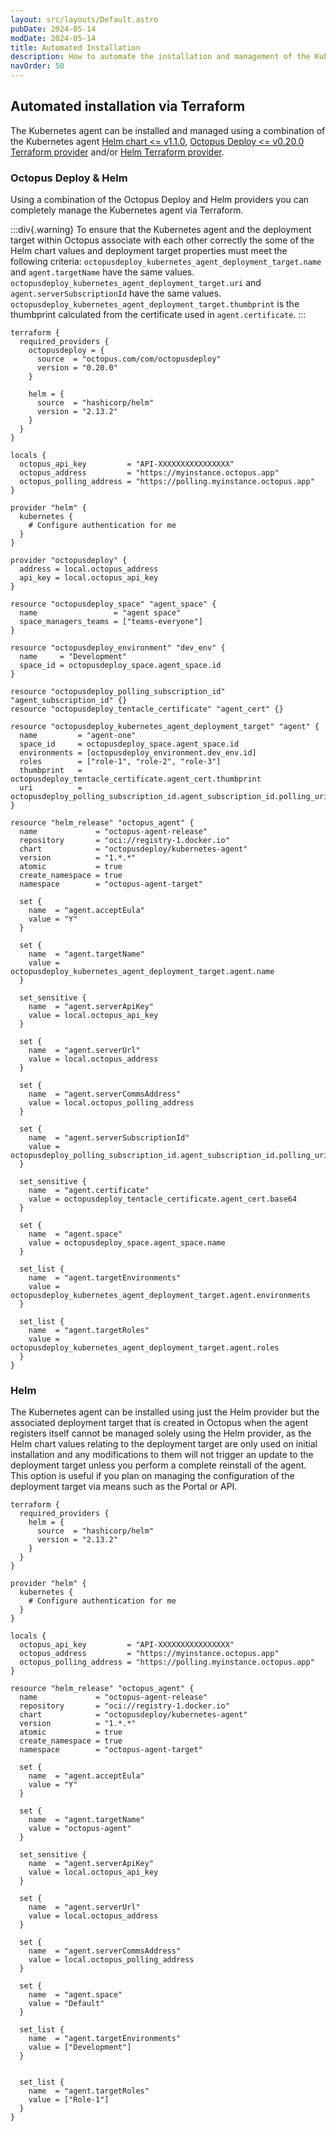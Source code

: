 ```yaml
---
layout: src/layouts/Default.astro
pubDate: 2024-05-14
modDate: 2024-05-14
title: Automated Installation
description: How to automate the installation and management of the Kubernetes agent
navOrder: 50
---
```


## Automated installation via Terraform
The Kubernetes agent can be installed and managed using a combination of the Kubernetes agent [Helm chart <= v1.1.0](https://hub.docker.com/r/octopusdeploy/kubernetes-agent), [Octopus Deploy <= v0.20.0 Terraform provider](https://registry.terraform.io/providers/OctopusDeployLabs/octopusdeploy/latest) and/or [Helm Terraform provider](https://registry.terraform.io/providers/hashicorp/helm).

### Octopus Deploy & Helm
Using a combination of the Octopus Deploy and Helm providers you can completely manage the Kubernetes agent via Terraform. 

:::div{.warning}
To ensure that the Kubernetes agent and the deployment target within Octopus associate with each other correctly the some of the Helm chart values and deployment target properties must meet the following criteria: 
`octopusdeploy_kubernetes_agent_deployment_target.name` and `agent.targetName` have the same values.
`octopusdeploy_kubernetes_agent_deployment_target.uri` and `agent.serverSubscriptionId` have the same values.
`octopusdeploy_kubernetes_agent_deployment_target.thumbprint` is the thumbprint calculated from the certificate used in `agent.certificate`.
:::

```hcl
terraform {
  required_providers {
    octopusdeploy = {
      source  = "octopus.com/com/octopusdeploy"
      version = "0.20.0"
    }

    helm = {
      source  = "hashicorp/helm"
      version = "2.13.2"
    }
  }
}

locals {
  octopus_api_key         = "API-XXXXXXXXXXXXXXXX"
  octopus_address         = "https://myinstance.octopus.app"
  octopus_polling_address = "https://polling.myinstance.octopus.app"
}

provider "helm" {
  kubernetes {
    # Configure authentication for me
  }
}

provider "octopusdeploy" {
  address = local.octopus_address
  api_key = local.octopus_api_key
}

resource "octopusdeploy_space" "agent_space" {
  name                 = "agent space"
  space_managers_teams = ["teams-everyone"]
}

resource "octopusdeploy_environment" "dev_env" {
  name     = "Development"
  space_id = octopusdeploy_space.agent_space.id
}

resource "octopusdeploy_polling_subscription_id" "agent_subscription_id" {}
resource "octopusdeploy_tentacle_certificate" "agent_cert" {}

resource "octopusdeploy_kubernetes_agent_deployment_target" "agent" {
  name         = "agent-one"
  space_id     = octopusdeploy_space.agent_space.id
  environments = [octopusdeploy_environment.dev_env.id]
  roles        = ["role-1", "role-2", "role-3"]
  thumbprint   = octopusdeploy_tentacle_certificate.agent_cert.thumbprint
  uri          = octopusdeploy_polling_subscription_id.agent_subscription_id.polling_uri
}

resource "helm_release" "octopus_agent" {
  name             = "octopus-agent-release"
  repository       = "oci://registry-1.docker.io"
  chart            = "octopusdeploy/kubernetes-agent"
  version          = "1.*.*"
  atomic           = true
  create_namespace = true
  namespace        = "octopus-agent-target"

  set {
    name  = "agent.acceptEula"
    value = "Y"
  }

  set {
    name  = "agent.targetName"
    value = octopusdeploy_kubernetes_agent_deployment_target.agent.name
  }

  set_sensitive {
    name  = "agent.serverApiKey"
    value = local.octopus_api_key
  }

  set {
    name  = "agent.serverUrl"
    value = local.octopus_address
  }

  set {
    name  = "agent.serverCommsAddress"
    value = local.octopus_polling_address
  }

  set {
    name  = "agent.serverSubscriptionId"
    value = octopusdeploy_polling_subscription_id.agent_subscription_id.polling_uri
  }

  set_sensitive {
    name  = "agent.certificate"
    value = octopusdeploy_tentacle_certificate.agent_cert.base64
  }

  set {
    name  = "agent.space"
    value = octopusdeploy_space.agent_space.name
  }

  set_list {
    name  = "agent.targetEnvironments"
    value = octopusdeploy_kubernetes_agent_deployment_target.agent.environments
  }

  set_list {
    name  = "agent.targetRoles"
    value = octopusdeploy_kubernetes_agent_deployment_target.agent.roles
  }
}
```

### Helm
The Kubernetes agent can be installed using just the Helm provider but the associated deployment target that is created in Octopus when the agent registers itself cannot be managed solely using the Helm provider, as the Helm chart values relating to the deployment target are only used on initial installation and any modifications to them will not trigger an update to the deployment target unless you perform a complete reinstall of the agent. This option is useful if you plan on managing the configuration of the deployment target via means such as the Portal or API.

```hcl
terraform {
  required_providers {
    helm = {
      source  = "hashicorp/helm"
      version = "2.13.2"
    }
  }
}

provider "helm" {
  kubernetes {
    # Configure authentication for me
  }
}

locals {
  octopus_api_key         = "API-XXXXXXXXXXXXXXXX"
  octopus_address         = "https://myinstance.octopus.app"
  octopus_polling_address = "https://polling.myinstance.octopus.app"
}

resource "helm_release" "octopus_agent" {
  name             = "octopus-agent-release"
  repository       = "oci://registry-1.docker.io"
  chart            = "octopusdeploy/kubernetes-agent"
  version          = "1.*.*"
  atomic           = true
  create_namespace = true
  namespace        = "octopus-agent-target"

  set {
    name  = "agent.acceptEula"
    value = "Y"
  }

  set {
    name  = "agent.targetName"
    value = "octopus-agent"
  }

  set_sensitive {
    name  = "agent.serverApiKey"
    value = local.octopus_api_key
  }

  set {
    name  = "agent.serverUrl"
    value = local.octopus_address
  }

  set {
    name  = "agent.serverCommsAddress"
    value = local.octopus_polling_address
  }

  set {
    name  = "agent.space"
    value = "Default"
  }

  set_list {
    name  = "agent.targetEnvironments"
    value = ["Development"]
  }


  set_list {
    name  = "agent.targetRoles"
    value = ["Role-1"]
  }
}
```